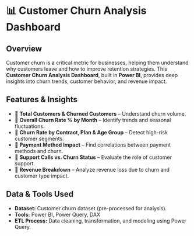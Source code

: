 # 📊 Customer Churn Analysis Dashboard  

## Overview  
Customer churn is a critical metric for businesses, helping them understand why customers leave and how to improve retention strategies. This **Customer Churn Analysis Dashboard**, built in **Power BI**, provides deep insights into churn trends, customer behavior, and revenue impact.  

## Features & Insights  
- 📌 **Total Customers & Churned Customers** – Understand churn volume.  
- 📌 **Overall Churn Rate % by Month** – Identify trends and seasonal fluctuations.  
- 📌 **Churn Rate by Contract, Plan & Age Group** – Detect high-risk customer segments.  
- 📌 **Payment Method Impact** – Find correlations between payment methods and churn.  
- 📌 **Support Calls vs. Churn Status** – Evaluate the role of customer support.  
- 📌 **Revenue Breakdown** – Analyze revenue loss due to churn and customer type impact.  

## Data & Tools Used  
- **Dataset:** Customer churn dataset (pre-processed for analysis).  
- **Tools:** Power BI, Power Query, DAX  
- **ETL Process:** Data cleaning, transformation, and modeling using Power Query.  
